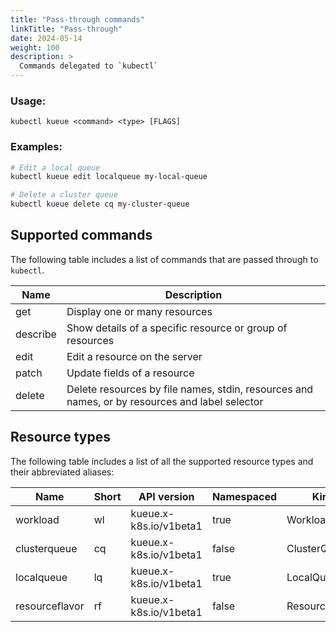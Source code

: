 ```yaml
---
title: "Pass-through commands"
linkTitle: "Pass-through"
date: 2024-05-14
weight: 100
description: >
  Commands delegated to `kubectl`
---
```


### Usage:

```
kubectl kueue <command> <type> [FLAGS]
```

### Examples:

```bash
# Edit a local queue
kubectl kueue edit localqueue my-local-queue

# Delete a cluster queue
kubectl kueue delete cq my-cluster-queue
```

## Supported commands

The following table includes a list of commands that are passed through to `kubectl`.

| Name       | Description                                                                                    |
|------------|------------------------------------------------------------------------------------------------|
| get        | Display one or many resources                                                                  |
| describe   | Show details of a specific resource or group of resources                                      |
| edit       | Edit a resource on the server                                                                  |
| patch      | Update fields of a resource                                                                    |
| delete     | Delete resources by file names, stdin, resources and names, or by resources and label selector |

## Resource types

The following table includes a list of all the supported resource types and their abbreviated aliases:

| Name           | Short | API version            | Namespaced | Kind           |
|----------------|-------|------------------------|------------|----------------|
| workload       | wl    | kueue.x-k8s.io/v1beta1 | true       | Workload       |
| clusterqueue   | cq    | kueue.x-k8s.io/v1beta1 | false      | ClusterQueue   |
| localqueue     | lq    | kueue.x-k8s.io/v1beta1 | true       | LocalQueue     |
| resourceflavor | rf    | kueue.x-k8s.io/v1beta1 | false      | ResourceFlavor |
